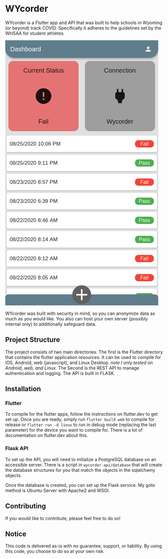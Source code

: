 # WYcorder
WYcorder is a Flutter app and API that was built to help schools in Wyoming (or beyond) track COVID. Specifically it adheres to the guidelines set by the WHSAA for student athletes. 

![Screenshot](/flutter/screenshots/screenshot1.png?raw=true "Screenshot")

WYcorder was built with security in mind, so you can anonymize data as much as you would like. You also can host your own server (possibly internal only) to additionally safeguard data.

## Project Structure
The project consists of two main directories. The first is the Flutter directory that contains the flutter application resources. It can be used to compile for iOS, Android, web (javascript), and Linux Desktop. *note I only tested on Android, web, and Linux.* The Second is the REST API to manage authentication and logging. The API is built in FLASK.

## Installation

### Flutter
To compile for the flutter apps, follow the instructions on flutter.dev to get set up. Once you are ready, simply run `flutter build web` to compile for release or `flutter run -d linux` to run in debug mode (replacing the last parameter) for the device you want to compile for. There is a lot of documentation on flutter.dev about this.

### Flask API
To set up the API, you will need to initialize a PostgreSQL database on an accessible server. There is a script in `wycorder-api/database` that will create the database structures for you that match the objects in the sqlalchemy objects.

Once the database is created, you can set up the Flask service. My goto method is Ubuntu Server with Apache2 and WSGI. 

## Contributing
If you would like to contribute, please feel free to do so! 

## Notice
This code is delivered as-is with no guarantee, support, or liability. By using this code, you choose to do so at your own risk.
